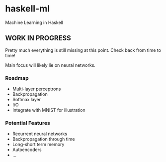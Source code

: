 # haskell-ml
Machine Learning in Haskell

## WORK IN PROGRESS
Pretty much everything is still missing at this point. Check back from time to time!

Main focus will likely lie on neural networks.

### Roadmap
* Multi-layer perceptrons
* Backpropagation
* Softmax layer
* I/O
* Integrate with MNIST for illustration

### Potential Features
* Recurrent neural networks
* Backpropagation through time
* Long-short term memory
* Autoencoders
* ...
